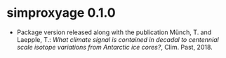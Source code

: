 # simproxyage 0.1.0

* Package version released along with the publication Münch, T. and Laepple, T.:
_What climate signal is contained in decadal to centennial scale isotope
variations from Antarctic ice cores?_, Clim. Past, 2018.


